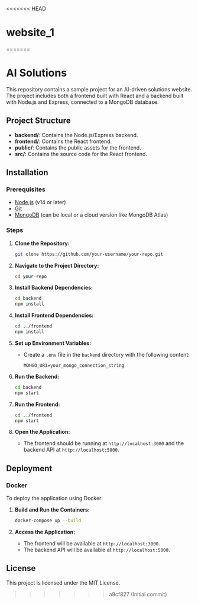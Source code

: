 <<<<<<< HEAD
# website_1
=======

# AI Solutions

This repository contains a sample project for an AI-driven solutions website. The project includes both a frontend built with React and a backend built with Node.js and Express, connected to a MongoDB database.

## Project Structure

- **backend/**: Contains the Node.js/Express backend.
- **frontend/**: Contains the React frontend.
- **public/**: Contains the public assets for the frontend.
- **src/**: Contains the source code for the React frontend.

## Installation

### Prerequisites

- [Node.js](https://nodejs.org/) (v14 or later)
- [Git](https://git-scm.com/)
- [MongoDB](https://www.mongodb.com/try/download/community) (can be local or a cloud version like MongoDB Atlas)

### Steps

1. **Clone the Repository:**

   ```bash
   git clone https://github.com/your-username/your-repo.git
   ```

2. **Navigate to the Project Directory:**

   ```bash
   cd your-repo
   ```

3. **Install Backend Dependencies:**

   ```bash
   cd backend
   npm install
   ```

4. **Install Frontend Dependencies:**

   ```bash
   cd ../frontend
   npm install
   ```

5. **Set up Environment Variables:**

   - Create a `.env` file in the `backend` directory with the following content:

     ```
     MONGO_URI=your_mongo_connection_string
     ```

6. **Run the Backend:**

   ```bash
   cd backend
   npm start
   ```

7. **Run the Frontend:**

   ```bash
   cd ../frontend
   npm start
   ```

8. **Open the Application:**

   - The frontend should be running at `http://localhost:3000` and the backend API at `http://localhost:5000`.

## Deployment

### Docker

To deploy the application using Docker:

1. **Build and Run the Containers:**

   ```bash
   docker-compose up --build
   ```

2. **Access the Application:**

   - The frontend will be available at `http://localhost:3000`.
   - The backend API will be available at `http://localhost:5000`.

## License

This project is licensed under the MIT License.
>>>>>>> a9cf827 (Initial commit)
